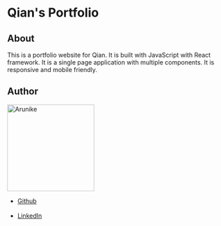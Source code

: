 # Qian's Portfolio

## About
<p>
    This is a portfolio website for Qian. It is built with JavaScript with React framework. It is a single page application with multiple components. It is responsive and mobile friendly.
</p>

## Author
<p>
    <img src="https://github.com/arunike/arunike.github.io/blob/main/src/asset/imgs/home-main.png" alt="Arunike" width="200" height="200">
    <ul>
        <li><a href="https://github.com/arunike">Github</a> </li> <br>
        <li><a href="https://github.com/arunike">LinkedIn</a> </li>
    <ul>
</p>
